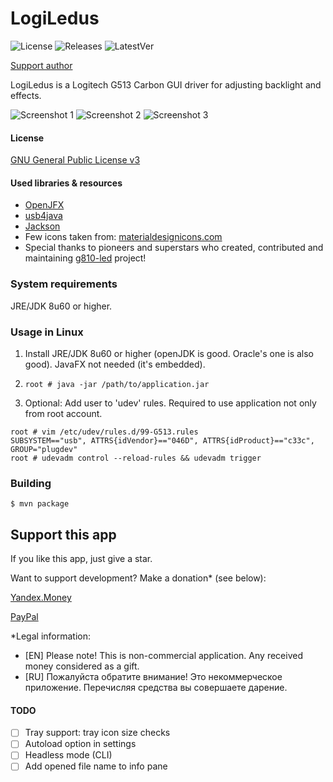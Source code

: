 # LogiLedus

![License](https://img.shields.io/badge/License-GPLv3-blue.svg) ![Releases](https://img.shields.io/github/downloads/developersu/LogiLedus/total.svg) ![LatestVer](https://img.shields.io/github/release/developersu/LogiLedus.svg)

[Support author](#support-this-app)

LogiLedus is a Logitech G513 Carbon GUI driver for adjusting backlight and effects.

![Screenshot 1](https://live.staticflickr.com/65535/48932060697_6f60cc4143_o.png)
![Screenshot 2](https://live.staticflickr.com/65535/48931873171_b00c4fd875_o.png)
![Screenshot 3](https://live.staticflickr.com/65535/48931332563_72de8e93ed_o.png)

#### License

[GNU General Public License v3](https://www.gnu.org/licenses/gpl-3.0.html)

#### Used libraries & resources
* [OpenJFX](https://wiki.openjdk.java.net/display/OpenJFX/Main)
* [usb4java](https://mvnrepository.com/artifact/org.usb4java/usb4java)
* [Jackson](https://github.com/FasterXML/jackson)
* Few icons taken from: [materialdesignicons.com](http://materialdesignicons.com/)
* Special thanks to pioneers and superstars who created, contributed and maintaining [g810-led](https://github.com/MatMoul/g810-led) project!

### System requirements

JRE/JDK 8u60 or higher.

### Usage in Linux

1. Install JRE/JDK 8u60 or higher (openJDK is good. Oracle's one is also good). JavaFX not needed (it's embedded).

2. `root # java -jar /path/to/application.jar`

3. Optional: Add user to 'udev' rules. Required to use application not only from root account.
```
root # vim /etc/udev/rules.d/99-G513.rules
SUBSYSTEM=="usb", ATTRS{idVendor}=="046D", ATTRS{idProduct}=="c33c", GROUP="plugdev"
root # udevadm control --reload-rules && udevadm trigger
```

### Building

`$ mvn package`

## Support this app

If you like this app, just give a star. 

Want to support development? Make a donation* (see below):

[Yandex.Money](https://money.yandex.ru/to/410014301951665)

[PayPal](https://paypal.me/developersu)

*Legal information:

* [EN] Please note! This is non-commercial application. Any received money considered as a gift.
* [RU] Пожалуйста обратите внимание! Это некоммерческое приложение. Перечисляя средства вы совершаете дарение.

#### TODO

* [ ] Tray support: tray icon size checks
* [ ] Autoload option in settings
* [ ] Headless mode (CLI)
* [ ] Add opened file name to info pane 